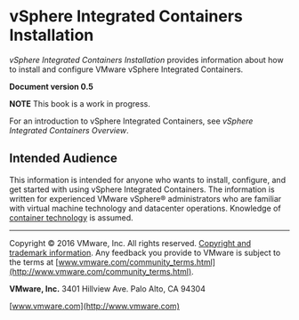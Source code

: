# vSphere Integrated Containers Installation

*vSphere Integrated Containers Installation* provides information about how to install and configure VMware vSphere Integrated Containers.

**Document version 0.5**

**NOTE**  This book is a work in progress.

For an introduction to vSphere Integrated Containers, see *vSphere Integrated Containers Overview*.


## Intended Audience

This information is intended for anyone who wants to install, configure, and get started with using vSphere Integrated Containers. The information is written for experienced VMware vSphere&reg; administrators who are familiar with virtual machine technology and datacenter operations. Knowledge of [container technology](https://en.wikipedia.org/wiki/Operating-system-level_virtualization) is assumed.


----------

Copyright &copy; 2016 VMware, Inc. All rights reserved. [Copyright and trademark information](http://pubs.vmware.com/copyright-trademark.html). Any feedback you provide to VMware is subject to the terms at [www.vmware.com/community_terms.html](http://www.vmware.com/community_terms.html).

**VMware, Inc.**
3401 Hillview Ave.
Palo Alto, CA 94304

[www.vmware.com](http://www.vmware.com)
